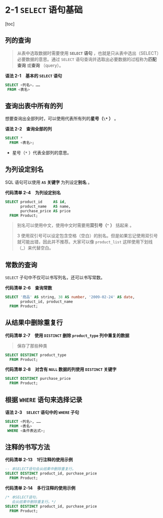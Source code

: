 # 2-1 `SELECT` 语句基础

[toc]

## 列的查询

> 从表中选取数据时需要使用 **`SELECT` 语句** ，也就是只从表中选出（SELECT）必要数据的意思。通过 `SELECT` 语句查询并选取出必要数据的过程称为**匹配查询** 或**查询** （query）。

**语法 2-1　基本的 `SELECT` 语句**

```sql
SELECT <列名>，……
 FROM <表名>
```

## 查询出表中所有的列

想要查询出全部列时，可以使用代表所有列的**星号（`\*` ）** 。

**语法 2-2　查询全部的列**

```sql
SELECT *
  FROM <表名>;
```

- 星号（`*` ）代表全部列的意思。

## 为列设定别名

SQL 语句可以使用 **`AS` 关键字** 为列设定**别名** 。

**代码清单 2-4　为列设定别名**

```sql
SELECT product_id     AS id,
       product_name   AS name,
       purchase_price AS price
  FROM Product;
```

> 别名可以使用中文，使用中文时需要用**双引号（`"` ）** 括起来 。
>
> 3 使用双引号可以设定包含空格（空白）的别名。但是如果忘记使用双引号就可能出错，因此并不推荐。大家可以像 `product_list` 这样使用下划线（_）来代替空白。

## 常数的查询

`SELECT` 子句中不仅可以书写列名，还可以书写常数。

**代码清单 2-6　查询常数**

```sql
SELECT '商品' AS string, 38 AS number, '2009-02-24' AS date,
       product_id, product_name
  FROM Product;
```

## 从结果中删除重复行

**代码清单 2-7　使用 `DISTINCT` 删除 `product_type` 列中重复的数据**

> 保存了那些种类

```sql
SELECT DISTINCT product_type
  FROM Product;
```

**代码清单 2-8　对含有 `NULL` 数据的列使用 `DISTINCT` 关键字**

```sql
SELECT DISTINCT purchase_price
  FROM Product;
```

## 根据 `WHERE` 语句来选择记录

**语法 2-3　`SELECT` 语句中的 `WHERE` 子句**

```sql
SELECT <列名>, ……
  FROM <表名>
 WHERE <条件表达式>;
```

## 注释的书写方法

**代码清单 2-13　1行注释的使用示例**

```sql
-- 本SELECT语句会从结果中删除重复行。
SELECT DISTINCT product_id, purchase_price
  FROM Product;
```

**代码清单 2-14　多行注释的使用示例**

```sql
/* 本SELECT语句，
   会从结果中删除重复行。*/
SELECT DISTINCT product_id, purchase_price
  FROM Product;
```

